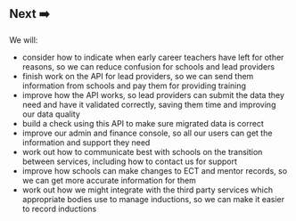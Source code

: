 ## Next ➡️

We will:

* consider how to indicate when early career teachers have left for other reasons, so we can reduce confusion for schools and lead providers
* finish work on the API for lead providers, so we can send them information from schools and pay them for providing training
* improve how the API works, so lead providers can submit the data they need and have it validated correctly, saving them time and improving our data quality
* build a check using this API to make sure migrated data is correct
* improve our admin and finance console, so all our users can get the information and support they need
* work out how to communicate best with schools on the transition between services, including how to contact us for support
* improve how schools can make changes to ECT and mentor records, so we can get more accurate information for them
* work out how we might integrate with the third party services which appropriate bodies use to manage inductions, so we can make it easier to record inductions
